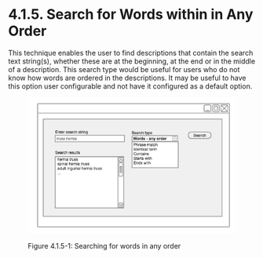 # 4.1.5. Search for Words within in Any Order

This technique enables the user to find descriptions that contain the search text string(s), whether these are at the beginning, at the end or in the middle of a description. This search type would be useful for users who do not know how words are ordered in the descriptions. It may be useful to have this option user configurable and not have it configured as a default option. 

<figure><img src="../../images/52171316.png" alt="" title=""><figcaption><p>Figure 4.1.5-1: Searching for words in any order</p></figcaption></figure>

